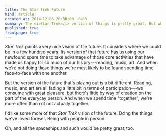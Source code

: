 ```yaml
---
title: The Star Trek Future
kind: article
created_at: 2014-12-06 20:30:00 -0400
summary: The <i>Star Trek</i> version of things is pretty great. But where is it?
published: true
frontpage: true
---
```


*Star Trek* paints a very nice vision of the future. It considers where we could be in a few hundred years. Its version of that future has us using our newfound spare time to take advantage of those core activities that have made us happy for so much of our history---reading, music, art. And when we're not doing those things we're most likely to be found spending time face-to-face with one another.

But the version of the future that's playing out is a bit different. Reading, music, and art are all fading a little bit in terms of participation---we consume with great pleasure, but there's little by way of creation on the part of the everyday person. And when we spend time "together", we're more often than not not actually together.

I'd like some more of that *Star Trek* vision of the future. Doing the things we've loved forever. Being with people in person.

Oh, and all the spaceships and such would be pretty great, too.